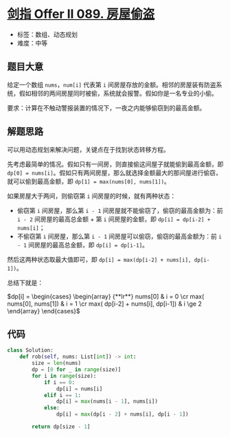 # [剑指 Offer II 089. 房屋偷盗](https://leetcode.cn/problems/Gu0c2T/)

- 标签：数组、动态规划
- 难度：中等

## 题目大意

给定一个数组 `nums`，`num[i]` 代表第 `i` 间房屋存放的金额。相邻的房屋装有防盗系统，假如相邻的两间房屋同时被偷，系统就会报警。假如你是一名专业的小偷。

要求：计算在不触动警报装置的情况下，一夜之内能够偷窃到的最高金额。

## 解题思路

可以用动态规划来解决问题，关键点在于找到状态转移方程。

先考虑最简单的情况。假如只有一间房，则直接偷这间屋子就能偷到最高金额，即 `dp[0] = nums[i]`。假如只有两间房屋，那么就选择金额最大的那间屋进行偷窃，就可以偷到最高金额，即 `dp[1] = max(nums[0], nums[1])`。

如果房屋大于两间，则偷窃第 `i` 间房屋的时候，就有两种状态：

- 偷窃第 `i` 间房屋，那么第 `i - 1` 间房屋就不能偷窃了，偷窃的最高金额为：前 `i - 2` 间房屋的最高总金额 + 第 `i` 间房屋的金额，即 `dp[i] = dp[i-2] + nums[i]`；
- 不偷窃第 `i` 间房屋，那么第 `i - 1` 间房屋可以偷窃，偷窃的最高金额为：前 `i - 1` 间房屋的最高总金额，即 `dp[i] = dp[i-1]`。

然后这两种状态取最大值即可，即 `dp[i] = max(dp[i-2] + nums[i], dp[i-1])`。

总结下就是：

$dp[i] = \begin{cases} \begin{array} {**lr**}  nums[0] & i = 0 \cr max( nums[0], nums[1]) & i = 1 \cr max( dp[i-2] + nums[i], dp[i-1]) & i \ge 2 \end{array} \end{cases}$

## 代码

```Python
class Solution:
    def rob(self, nums: List[int]) -> int:
        size = len(nums)
        dp = [0 for _ in range(size)]
        for i in range(size):
            if i == 0:
                dp[i] = nums[i]
            elif i == 1:
                dp[i] = max(nums[i - 1], nums[i])
            else:
                dp[i] = max(dp[i - 2] + nums[i], dp[i - 1])

        return dp[size - 1]
```


